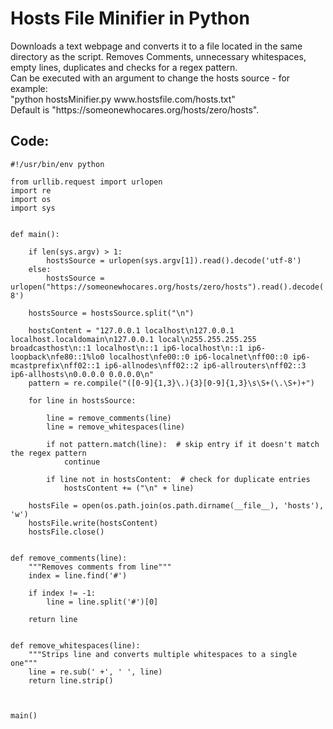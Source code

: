 <h1>Hosts File Minifier in Python</h1>
Downloads a text webpage and converts it to a file located in the same directory as the script. Removes Comments, unnecessary whitespaces, empty lines, duplicates and checks for a regex pattern.<br>
Can be executed with an argument to change the hosts source - for example:<br>
"python hostsMinifier.py www.hostsfile.com/hosts.txt"<br>
Default is "https://someonewhocares.org/hosts/zero/hosts".<br>

<h2>Code:</h2>

```
#!/usr/bin/env python

from urllib.request import urlopen
import re
import os
import sys


def main():

    if len(sys.argv) > 1:
        hostsSource = urlopen(sys.argv[1]).read().decode('utf-8')
    else:
        hostsSource = urlopen("https://someonewhocares.org/hosts/zero/hosts").read().decode('utf-8')

    hostsSource = hostsSource.split("\n")

    hostsContent = "127.0.0.1 localhost\n127.0.0.1 localhost.localdomain\n127.0.0.1 local\n255.255.255.255 broadcasthost\n::1 localhost\n::1 ip6-localhost\n::1 ip6-loopback\nfe80::1%lo0 localhost\nfe00::0 ip6-localnet\nff00::0 ip6-mcastprefix\nff02::1 ip6-allnodes\nff02::2 ip6-allrouters\nff02::3 ip6-allhosts\n0.0.0.0 0.0.0.0\n"
    pattern = re.compile("([0-9]{1,3}\.){3}[0-9]{1,3}\s\S+(\.\S+)+")

    for line in hostsSource:

        line = remove_comments(line)
        line = remove_whitespaces(line)

        if not pattern.match(line):  # skip entry if it doesn't match the regex pattern
            continue

        if line not in hostsContent:  # check for duplicate entries
            hostsContent += ("\n" + line)

    hostsFile = open(os.path.join(os.path.dirname(__file__), 'hosts'), 'w')
    hostsFile.write(hostsContent)
    hostsFile.close()


def remove_comments(line):
    """Removes comments from line"""
    index = line.find('#')

    if index != -1:
        line = line.split('#')[0]

    return line


def remove_whitespaces(line):
    """Strips line and converts multiple whitespaces to a single one"""
    line = re.sub(' +', ' ', line)
    return line.strip()



main()
```
